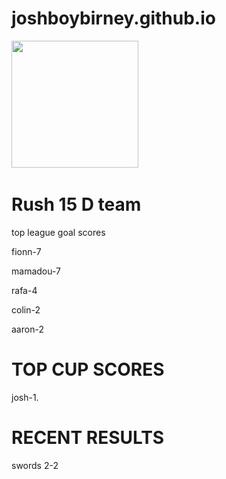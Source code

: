 # joshboybirney.github.io                     

<img src="https://pbs.twimg.com/profile_images/3722346960/f4da4007e2a7b5fcf7e69d55e1f6b129_400x400.jpeg" width="203">
   

<h1>Rush 15 D team </h1>
<p>top league goal scores </p>
<p> fionn-7</p>
<p>  mamadou-7</p>
<p>  rafa-4<p/>
<p>  colin-2<p/>
<p>  aaron-2<p/>
</body>
</html>



   <h1> TOP CUP SCORES </h1>
  <p> josh-1. </p>
  
  
  
 <h1> RECENT RESULTS </h1>
 
 <p> swords 2-2  </p>
  
 






                                             



